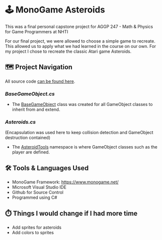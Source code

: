 # :joystick: MonoGame Asteroids
This was a final personal capstone project for AGGP 247 - Math & Physics for Game Programmers at NHTI

For our final project, we were allowed to choose a simple game to recreate. This allowed us to apply
what we had learned in the course on our own. For my project I chose to recreate the classic Atari 
game Asteroids.

## 	:world_map: Project Navigation

All source code [can be found here](https://github.com/clundstedt225/Asteroids247/tree/master/asteroids/DrawingExample/Core).

### _BaseGameObject.cs_
- The [BaseGameObject](https://github.com/clundstedt225/Asteroids247/blob/master/asteroids/DrawingExample/Core/BaseGameObject.cs) class was created for all GameObject classes to inherit from and extend.

### _Asteroids.cs_ 
(Encapsulation was used here to keep collision detection and GameObject destruction contained)
- The [AsteroidTools](https://github.com/clundstedt225/Asteroids247/blob/master/asteroids/DrawingExample/Core/Asteroids.cs) namespace is where GameObject classes such as the player are defined.


## 	:hammer_and_wrench: Tools & Languages Used
- MonoGame Framework: https://www.monogame.net/
- Microsoft Visual Studio IDE
- Github for Source Control
- Programmed using C#

##	:stopwatch: Things I would change if I had more time
- Add sprites for asteroids
- Add colors to sprites


